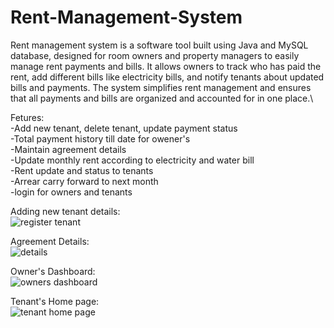 # Rent-Management-System

Rent management system is a software tool built using Java and MySQL database, designed for room owners and property managers to easily manage rent payments and bills. It allows owners to track who has paid the rent, add different bills like electricity bills, and notify tenants about updated bills and payments. The system simplifies rent management and ensures that all payments and bills are organized and accounted for in one place.\

Fetures:\
-Add new tenant, delete tenant, update payment status\
-Total payment history till date for owener's\
-Maintain agreement details\
-Update monthly rent according to electricity and water bill\
-Rent update and status to tenants\
-Arrear carry forward to next month\
-login for owners and tenants

Adding new tenant details:\
![register tenant](https://user-images.githubusercontent.com/90144181/236865576-6b8ac9e2-b536-4c9e-94fe-96ddef56bb68.png)


Agreement Details:\
![details](https://user-images.githubusercontent.com/90144181/236865922-c72d3d02-e0ae-4a27-9d05-89256ae0045b.png)


Owner's Dashboard:\
![owners dashboard](https://user-images.githubusercontent.com/90144181/236860117-24019824-4e8e-4250-8ed5-f0b5f92df793.png)

Tenant's Home page:\
![tenant home page](https://user-images.githubusercontent.com/90144181/236865205-95c1b82d-1e5e-4185-85db-c33f649327cb.png)


